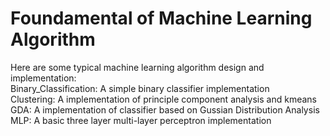 # Foundamental of Machine Learning Algorithm
Here are some typical machine learning algorithm design and implementation:<br/>
Binary_Classification: A simple binary classifier implementation <br/>
Clustering: A implementation of principle component analysis and kmeans <br/>
GDA: A implementation of classifier based on Gussian Distribution Analysis <br/>
MLP: A basic three layer multi-layer perceptron implementation <br/>

